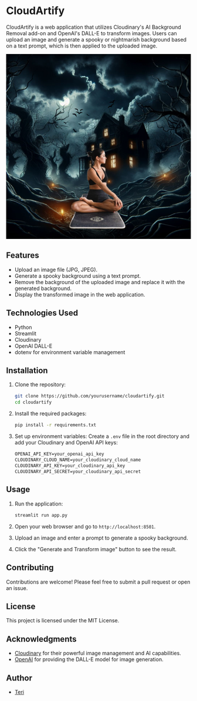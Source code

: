 # CloudArtify

CloudArtify is a web application that utilizes Cloudinary's AI Background Removal add-on and OpenAI's DALL-E to transform images. Users can upload an image and generate a spooky or nightmarish background based on a text prompt, which is then applied to the uploaded image.

![generated image](dane-wetton-t1NEMSm1rgI-unsplash.jpeg)

## Features

- Upload an image file (JPG, JPEG).
- Generate a spooky background using a text prompt.
- Remove the background of the uploaded image and replace it with the generated background.
- Display the transformed image in the web application.

## Technologies Used

- Python
- Streamlit
- Cloudinary
- OpenAI DALL-E
- dotenv for environment variable management

## Installation

1. Clone the repository:
   ```bash
   git clone https://github.com/yourusername/cloudartify.git
   cd cloudartify
   ```

2. Install the required packages:
   ```bash
   pip install -r requirements.txt
   ```

3. Set up environment variables:
   Create a `.env` file in the root directory and add your Cloudinary and OpenAI API keys:

   ```plaintext
   OPENAI_API_KEY=your_openai_api_key
   CLOUDINARY_CLOUD_NAME=your_cloudinary_cloud_name
   CLOUDINARY_API_KEY=your_cloudinary_api_key
   CLOUDINARY_API_SECRET=your_cloudinary_api_secret
   ```

## Usage

1. Run the application:

   ```bash
   streamlit run app.py
   ```

2. Open your web browser and go to `http://localhost:8501`.

3. Upload an image and enter a prompt to generate a spooky background.

4. Click the "Generate and Transform image" button to see the result.

## Contributing

Contributions are welcome! Please feel free to submit a pull request or open an issue.

## License

This project is licensed under the MIT License.

## Acknowledgments

- [Cloudinary](https://cloudinary.com/) for their powerful image management and AI capabilities.
- [OpenAI](https://openai.com/) for providing the DALL-E model for image generation.

## Author

- [Teri](https://x.com/unicodebyte)
